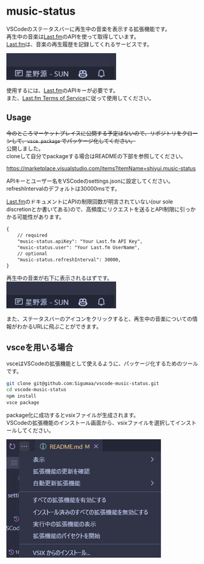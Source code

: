 # music-status

VSCodeのステータスバーに再生中の音楽を表示する拡張機能です。  
再生中の音楽は[Last.fm](https://www.last.fm/)のAPIを使って取得しています。  
[Last.fm](https://www.last.fm/)は、音楽の再生履歴を記録してくれるサービスです。

![np](https://raw.githubusercontent.com/Sigumaa/vscode-music-status/main/image-1.png)

使用するには、[Last.fm](https://www.last.fm/)のAPIキーが必要です。  
また、[Last.fm Terms of Service](https://www.last.fm/api/tos)に従って使用してください。

## Usage

~~今のところマーケットプレイスに公開する予定はないので、リポジトリをクローンして、`vsce package` でパッケージ化してください。~~  
公開しました。  
cloneして自分でpackageする場合はREADMEの下部を参照してください。

<https://marketplace.visualstudio.com/items?itemName=shiyui.music-status>

APIキーとユーザー名をVSCodeのsettings.jsonに設定してください。  
refreshIntervalのデフォルトは30000msです。

[Last.fm](https://www.last.fm/)のドキュメントにAPIの制限回数が明言されていない(our sole discretionとか書いてある)ので、高頻度にリクエストを送るとAPI制限に引っかかる可能性があります。

```text
{
    // required
    "music-status.apiKey": "Your Last.fm API Key",
    "music-status.user": "Your Last.fm UserName",
    // optional
    "music-status.refreshInterval": 30000,
}
```

再生中の音楽が右下に表示されるはずです。  
![np](https://raw.githubusercontent.com/Sigumaa/vscode-music-status/main/image-1.png)

また、ステータスバーのアイコンをクリックすると、再生中の音楽についての情報がわかるURLに飛ぶことができます。

## vsceを用いる場合

vsceはVSCodeの拡張機能として使えるように、パッケージ化するためのツールです。  

```bash
git clone git@github.com:Sigumaa/vscode-music-status.git
cd vscode-music-status
npm install
vsce package
```

package化に成功するとvsixファイルが生成されます。  
VSCodeの拡張機能のインストール画面から、vsixファイルを選択してインストールしてください。

![alt text](https://raw.githubusercontent.com/Sigumaa/vscode-music-status/main/image-2.png)
